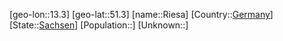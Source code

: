 ﻿---
location: [51.3,13.3]
type: City
tags:
- geo/City


SpocWebEntityId: 33738
isDeleted: false
confidential: public

---
[geo-lon::13.3]
[geo-lat::51.3]
[name::Riesa]
[Country::[Germany](geo/Continent/Europe/Germany.md)]
[State::[Sachsen](geo/Continent/Europe/Germany/Sachsen.md)]
[Population::]
[Unknown::]

